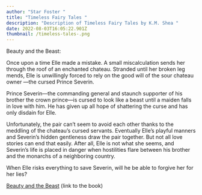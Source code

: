 ```yaml
---
author: "Star Foster "
title: "Timeless Fairy Tales "
description: "Description of Timeless Fairy Tales by K.M. Shea "
date: 2022-08-03T16:05:22.901Z
thumbnail: /timeless-tales-.png
---
```

Beauty and the Beast:

Once upon a time Elle made a mistake. A small miscalculation sends her through the roof of an enchanted chateau. Stranded until her broken leg mends, Elle is unwillingly forced to rely on the good will of the sour chateau owner —the cursed Prince Severin. 

Prince Severin—the commanding general and staunch supporter of his brother the crown prince—is cursed to look like a beast until a maiden falls in love with him. He has given up all hope of shattering the curse and has only disdain for Elle. 

Unfortunately, the pair can’t seem to avoid each other thanks to the meddling of the chateau’s cursed servants. Eventually Elle’s playful manners and Severin’s hidden gentleness draw the pair together. But not all love stories can end that easily. After all, Elle is not what she seems, and Severin’s life is placed in danger when hostilities flare between his brother and the monarchs of a neighboring country. 

When Elle risks everything to save Severin, will he be able to forgive her for her lies?

[Beauty and the Beast](https://www.goodreads.com/book/show/34115450-beauty-and-the-beast) (link to the book)